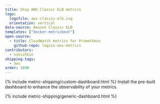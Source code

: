 ```yaml
---
title: Ship AWS Classic ELB metrics
logo:
  logofile: aws-classic-elb.svg
  orientation: vertical
data-source: Amazon Classic ELB
templates: ["docker-metricbeat"]
open-source:
  - title: CloudWatch metrics for Prometheus
    github-repo: logzio-aws-metrics
contributors:
  - nshishkin
shipping-tags:
  - aws
order: 1090
---
```


{% include metric-shipping/custom-dashboard.html %} Install the pre-built dashboard to enhance the observability of your metrics.

<!-- logzio-inject:install:grafana:dashboards ids=["7E8wYXunWaktugT8hjt3hG"] --> 

{% include metric-shipping/generic-dashboard.html %} 

